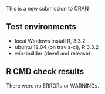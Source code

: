 This is a new submission to CRAN

## Test environments
* local Windows install R, 3.3.2
* ubuntu 12.04 (on travis-ci), R 3.3.2
* win-builder (devel and release)

## R CMD check results
There were no ERRORs or WARNINGs.
